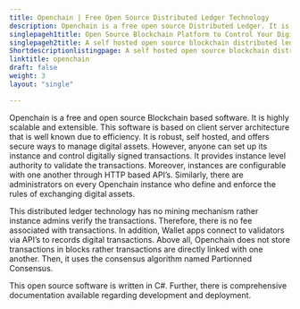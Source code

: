 ```yaml
---
title: Openchain | Free Open Source Distributed Ledger Technology
description: Openchain is a free open source Distributed Ledger. It is scalable, provides instance level authority to validate transactions and manage digital assets.
singlepageh1title: Open Source Blockchain Platform to Control Your Digital Assets
singlepageh2title: A self hosted open source blockchain distributed ledger platform. It offers digitally signed transactions, HTTP endpoints to build wallets, and asset management.
Shortdescriptionlistingpage: A self hosted open source blockchain distributed ledger platform. It offers digitally signed transactions, HTTP endpoints to build wallets, and asset management.
linktitle: openchain
draft: false
weight: 3
layout: "single"

---
```


Openchain is a free and open source Blockchain based software. It is highly scalable and extensible. This software is based on client server architecture that is well known due to efficiency. It is robust, self hosted, and offers secure ways to manage digital assets. However, anyone can set up its instance and control digitally signed transactions. It provides instance level authority to validate the transactions. Moreover, instances are configurable with one another through HTTP based API’s. Similarly, there are administrators on every Openchain instance who define and enforce the rules of exchanging digital assets.

This distributed ledger technology has no mining mechanism rather instance admins verify the transactions. Therefore, there is no fee associated with transactions. In addition, Wallet apps connect to validators via API’s to records digital transactions. Above all, Openchain does not store transactions in blocks rather transactions are directly linked with one another. Then, it uses the consensus algorithm named Partionned Consensus.

This open source software is written in C#. Further, there is comprehensive documentation available regarding development and deployment.

<a class="anchor" id="requirements" name="requirements" style="font-size: 12.16px;"></a>